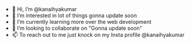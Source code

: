 - 👋 Hi, I’m @kanaihyakumar
- 👀 I’m interested in lot of things gonna update soon
- 🌱 I’m currently learning more over the web development
- 💞️ I’m looking to collaborate on "Gonna update soon"
- 📫 To reach out to me just knock on my Insta profile @kanaihyakumar

<!---
kanaihyakumar/kanaihyakumar is a ✨ special ✨ repository because its `README.md` (this file) appears on your GitHub profile.
You can click the Preview link to take a look at your changes.
--->
